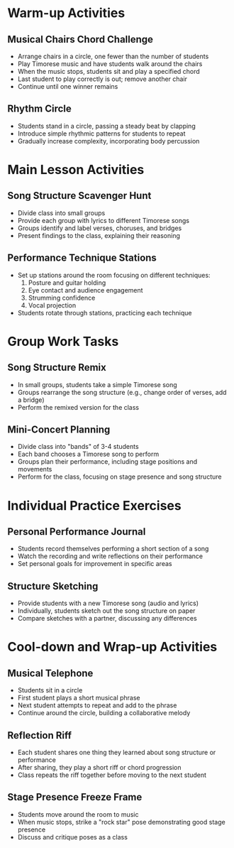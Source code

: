 # Warm-up Activities

## Musical Chairs Chord Challenge
- Arrange chairs in a circle, one fewer than the number of students
- Play Timorese music and have students walk around the chairs
- When the music stops, students sit and play a specified chord
- Last student to play correctly is out; remove another chair
- Continue until one winner remains

## Rhythm Circle
- Students stand in a circle, passing a steady beat by clapping
- Introduce simple rhythmic patterns for students to repeat
- Gradually increase complexity, incorporating body percussion

# Main Lesson Activities

## Song Structure Scavenger Hunt
- Divide class into small groups
- Provide each group with lyrics to different Timorese songs
- Groups identify and label verses, choruses, and bridges
- Present findings to the class, explaining their reasoning

## Performance Technique Stations
- Set up stations around the room focusing on different techniques:
  1. Posture and guitar holding
  2. Eye contact and audience engagement
  3. Strumming confidence
  4. Vocal projection
- Students rotate through stations, practicing each technique

# Group Work Tasks

## Song Structure Remix
- In small groups, students take a simple Timorese song
- Groups rearrange the song structure (e.g., change order of verses, add a bridge)
- Perform the remixed version for the class

## Mini-Concert Planning
- Divide class into "bands" of 3-4 students
- Each band chooses a Timorese song to perform
- Groups plan their performance, including stage positions and movements
- Perform for the class, focusing on stage presence and song structure

# Individual Practice Exercises

## Personal Performance Journal
- Students record themselves performing a short section of a song
- Watch the recording and write reflections on their performance
- Set personal goals for improvement in specific areas

## Structure Sketching
- Provide students with a new Timorese song (audio and lyrics)
- Individually, students sketch out the song structure on paper
- Compare sketches with a partner, discussing any differences

# Cool-down and Wrap-up Activities

## Musical Telephone
- Students sit in a circle
- First student plays a short musical phrase
- Next student attempts to repeat and add to the phrase
- Continue around the circle, building a collaborative melody

## Reflection Riff
- Each student shares one thing they learned about song structure or performance
- After sharing, they play a short riff or chord progression
- Class repeats the riff together before moving to the next student

## Stage Presence Freeze Frame
- Students move around the room to music
- When music stops, strike a "rock star" pose demonstrating good stage presence
- Discuss and critique poses as a class